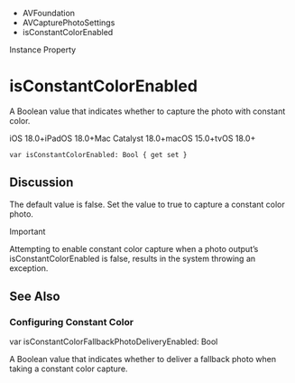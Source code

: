 

- AVFoundation
- AVCapturePhotoSettings
-  isConstantColorEnabled 

Instance Property

# isConstantColorEnabled

A Boolean value that indicates whether to capture the photo with constant color.

iOS 18.0+iPadOS 18.0+Mac Catalyst 18.0+macOS 15.0+tvOS 18.0+

``` source
var isConstantColorEnabled: Bool { get set }
```

## Discussion

The default value is false. Set the value to true to capture a constant color photo.

Important

Attempting to enable constant color capture when a photo output’s isConstantColorEnabled is false, results in the system throwing an exception.

## See Also

### Configuring Constant Color

var isConstantColorFallbackPhotoDeliveryEnabled: Bool

A Boolean value that indicates whether to deliver a fallback photo when taking a constant color capture.

